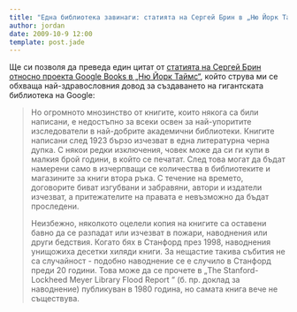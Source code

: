```yaml
---
title: "Една библиотека завинаги: статията на Сергей Брин в „Ню Йорк Таймс“ за Google Books"
author: jordan
date: 2009-10-9 12:00
template: post.jade
---
```


Ще си позволя да преведа един цитат от [статията на Сергей Брин относно
проекта Google Books в „Ню Йорк
Таймс“](http://www.nytimes.com/2009/10/09/opinion/09brin.html?ref=opinion),
който струва ми се обхваща най-здравословния довод за създаването на
гигантската библиотека на Google:

> Но огромното мнозинство от книгите, които някога са били написани, е
> недостъпно за всеки освен за най-упоритите изследователи в най-добрите
> академични библиотеки. Книгите написани след 1923 бързо изчезват в
> една литературна черна дупка. С някои редки изключения, човек може да
> си ги купи в малкия брой години, в който се печатат. След това могат
> да бъдат намерени само в изчерпващи се количества в библиотеките и
> магазините за книги втора ръка. С течение на времето, договорите биват
> изгубвани и забравяни, автори и издатели изчезват, а притежателите на
> правата е невъзможно да бъдат проследени.
>
> Неизбежно, няколкото оцелели копия на книгите са оставени бавно да се
> разпадат или изчезват в пожари, наводнения или други бедствия. Когато
> бях в Станфорд през 1998, наводнения унищожиха десетки хиляди
> книги. За нещастие такива събития не са случайност - подобно
> наводнение се е случило в Станфорд преди 20 години. Това може да се
> прочете в „The Stanford-Lockheed Meyer Library Flood Report “ (б. пр.
> доклад за наводнение) публикуван в 1980 година, но самата книга вече
> не съществува.
